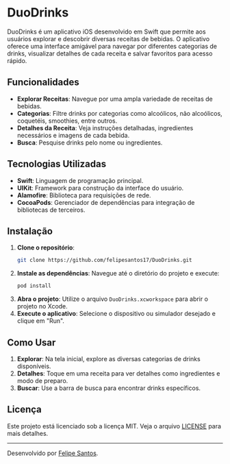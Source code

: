 # DuoDrinks

DuoDrinks é um aplicativo iOS desenvolvido em Swift que permite aos usuários explorar e descobrir diversas receitas de bebidas. O aplicativo oferece uma interface amigável para navegar por diferentes categorias de drinks, visualizar detalhes de cada receita e salvar favoritos para acesso rápido.

## Funcionalidades

- **Explorar Receitas**: Navegue por uma ampla variedade de receitas de bebidas.
- **Categorias**: Filtre drinks por categorias como alcoólicos, não alcoólicos, coquetéis, smoothies, entre outros.
- **Detalhes da Receita**: Veja instruções detalhadas, ingredientes necessários e imagens de cada bebida.
- **Busca**: Pesquise drinks pelo nome ou ingredientes.

## Tecnologias Utilizadas

- **Swift**: Linguagem de programação principal.
- **UIKit**: Framework para construção da interface do usuário.
- **Alamofire**: Biblioteca para requisições de rede.
- **CocoaPods**: Gerenciador de dependências para integração de bibliotecas de terceiros.

## Instalação

1. **Clone o repositório**:
   ```bash
   git clone https://github.com/felipesantos17/DuoDrinks.git
   ```
2. **Instale as dependências**:
   Navegue até o diretório do projeto e execute:
   ```bash
   pod install
   ```
3. **Abra o projeto**:
   Utilize o arquivo `DuoDrinks.xcworkspace` para abrir o projeto no Xcode.
4. **Execute o aplicativo**:
   Selecione o dispositivo ou simulador desejado e clique em "Run".

## Como Usar

1. **Explorar**: Na tela inicial, explore as diversas categorias de drinks disponíveis.
2. **Detalhes**: Toque em uma receita para ver detalhes como ingredientes e modo de preparo.
3. **Buscar**: Use a barra de busca para encontrar drinks específicos.

## Licença

Este projeto está licenciado sob a licença MIT. Veja o arquivo [LICENSE](LICENSE) para mais detalhes.

---

Desenvolvido por [Felipe Santos](https://github.com/felipesantos17).

